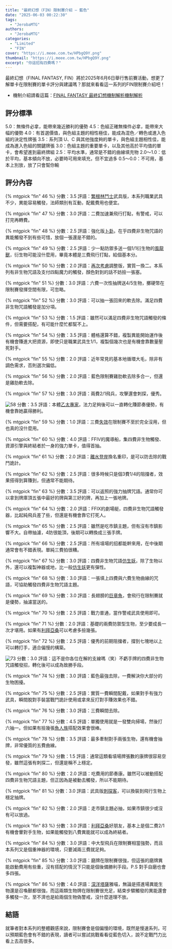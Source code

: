 ```yaml
---
title: "最終幻想（FIN）限制賽介紹 — 藍色"
date: "2025-06-03 00:22:30"
tags:
  - "JerobaMTG"
authors:
  - "JerobaMTG"
categories:
  - "Limited"
  - "FIN"
cover: "https://i.meee.com.tw/HPbgQ9Y.png"
thumbnail: "https://i.meee.com.tw/HPbgQ9Y.png"
excerpt: "你這招有四費嗎？"
---
```


最終幻想（FINAL FANTASY, FIN）將於2025年6月6日舉行售前賽活動，想更了解單卡在限制賽的單卡評分與建議嗎？那就來看看這一系列的FIN限制賽介紹吧！

- 機制介紹請看這篇：[FINAL FANTASY 最終幻想機制解析機制解析](https://guildmagesforum.tw/FIN-mechanism/)

## 評分標準

<!---評分標準若有異動，會直接更新此template，如有需要調整請作者向團隊提出template更新的需求，完成討論後會再進版--->

5.0：無條件必拿，能帶來幾近勝利的優勢
4.5：色組正確無條件必拿，能帶來大幅的優勢
4.0：有首選價值，與色組主題的相性極佳，能成為混色／轉色或進入色組的決定性牌張
3.5：系列頂 U、C 與其他強度夠的單卡，與色組主題相性佳，能成為進入色組的關鍵牌張
3.0：色組主題的重要單卡，以及其他高於平均值的單卡，會希望進到最終牌組
2.5：平均水準，通常是不錯的曲線填充物
2.0～1.0：低於平均，基本傾向不放，必要時可用來填充，但不宜過多
0.5～0.0：不可用，基本上別放，放了只會幫你輸

## 評分內容


<!---46--->
{% mtgpick "fin" 46 %}
分數：3.5
評語：[繁根林鬥士](https://scryfall.com/card/xln/185/deeproot-champion)武具版，本系列職業武具不少，異能容易觸發，法師類別有互動，配戴費用也便宜。

<!---47--->
{% mtgpick "fin" 47 %}
分數：3.0
評語：二費加速兼飛行打點，有警戒，可以打完再轉費。

<!---48--->
{% mtgpick "fin" 48 %}
分數：2.5
評語：強化版[卜卦](https://scryfall.com/card/m19/51/divination)。在乎四費非生物咒語的異能觸發不到有些可惜，放個一張還是不錯的。

<!---49--->
{% mtgpick "fin" 49 %}
分數：2.5
評語：少一點防禦多送一個1/1衍生物的[風龍獸](https://scryfall.com/card/kld/70/wind-drake)，衍生物可能沒什麼用，畢竟本體是三費飛行打點，給個基本分。

<!---50--->
{% mtgpick "fin" 50 %}
分數：2.0
評語：[再次考慮](https://scryfall.com/card/fdn/165/think-twice)調整版，實質一換二。本系列有非生物咒語及支付四點魔力的觸發，顏色對到的話不妨撿一張塞。

<!---51--->
{% mtgpick "fin" 51 %}
分數：3.0
評語：六費一次性抽牌送4/5生物，擲硬幣在限制賽發揮空間有限，可忽略。

<!---52--->
{% mtgpick "fin" 52 %}
分數：3.0
評語：可以抽一張回來的軟去除。滿足四費非生物咒語觸發是加分項。

<!---53--->
{% mtgpick "fin" 53 %}
分數：1.5
評語：雖然可以滿足四費非生物咒語觸發的條件，但需要搭配，有可能什麼忙都幫不上。

<!---54--->
{% mtgpick "fin" 54 %}
分數：3.5
評語：體格還算不錯，複製異能開始運作後有機會賺進大把資源，即使只是職業武具生1/1，複製個幾次也是有機會靠數量壓死對手。

<!---55--->
{% mtgpick "fin" 55 %}
分數：2.0
評語：近年常見的基本地循環大毛，除非有調色需求，否則選次偏低。

<!---56--->
{% mtgpick "fin" 56 %}
分數：2.0
評語：藍色限制賽雞肋軟去除多合一，但還是雞肋軟去除。

<!---57--->
{% mtgpick "fin" 57 %}
分數：3.0
評語：兩費2/1飛兵，攻擊還會刺探，優秀。

<!---58--->
![58](https://i.meee.com.tw/hPL0p8y.png)
分數：3.5
評語：本體[乙太專家](https://scryfall.com/card/m12/41/aether-adept)，法力足夠後可以一直轉化賺節奏優勢，有機會靠她贏得勝利。

<!---59--->
{% mtgpick "fin" 59 %}
分數：1.0
評語：三費[失效](https://scryfall.com/card/fdn/710/negate)在限制賽不至於完全沒用，但也真的沒什麼用。

<!---60--->
{% mtgpick "fin" 60 %}
分數：4.0
評語：FFIV的魔導船，集四費非生物觸發、資源引擎與終結者於一身的強力單卡，值得首抽。

<!---61--->
{% mtgpick "fin" 61 %}
分數：2.0
評語：[離水登岸](https://scryfall.com/card/blb/69/shore-up)換名重印，是可以防去除的戰鬥詭計。

<!---62--->
{% mtgpick "fin" 62 %}
分數：2.5
評語：很多時候只是個3費1/4的阻擋者，效果搭得到算賺到，但通常不能期待。

<!---63--->
{% mtgpick "fin" 63 %}
分數：3.5
評語：可以返照的強力抽牌咒語。通常你可以拿到牌庫頂五張中最好的牌與第三好的牌，再加上一張地牌。

<!---64--->
{% mtgpick "fin" 64 %}
分數：2.0
評語：FFIX的劇場艇，四費非生物咒語觸發器，比起純飛兵差了些，但還是有機會靠它打死人。

<!---65--->
{% mtgpick "fin" 65 %}
分數：2.5
評語：雖然是吃市鎮主題，但有沒有市鎮影響不大。自帶抽濾，4防很能頂，後期可以轉換成三張手牌。

<!---66--->
{% mtgpick "fin" 66 %}
分數：2.5
評語：所有墳場的招都能幹來用，在中後期通常會有不錯表現。單純三費拍很糟。

<!---67--->
{% mtgpick "fin" 67 %}
分數：3.0
評語：四費非生物咒語[仿生妖](https://scryfall.com/card/m14/47/clone)，除了生物以外，還可以複製神器或地，比一般[仿生妖](https://scryfall.com/card/m14/47/clone)更有彈性。

<!---68--->
{% mtgpick "fin" 68 %}
分數：3.0
評語：一張填上四費與六費生物曲線的咒語，可協助觸發四費非生物咒語主題。

<!---69--->
{% mtgpick "fin" 69 %}
分數：3.0
評語：長翅膀的[巨章魚](https://scryfall.com/card/9ed/S4/giant-octopus)，會飛行在限制賽就是優勢，抽濾當送的。

<!---70--->
{% mtgpick "fin" 70 %}
分數：2.5
評語：戰力普通，當作警戒武具使用即可。

<!---71--->
{% mtgpick "fin" 71 %}
分數：2.0
評語：基礎的兩費防禦型生物，至少要成長一次才堪用。如果有[利拜亞桑](https://scryfall.com/card/fin/77/summon:-leviathan)可以考慮多撿幾張。

<!---72--->
{% mtgpick "fin" 72 %}
分數：2.5
評語：優秀的前期阻擋者，撐到七塊地以上可以轉打手，適合偏慢的構築。

<!---73--->
![73](https://i.meee.com.tw/gJb1kU8.png)
分數：3.0
評語：這不是你各位在解的支線嗎（笑）不虧手牌的四費非生物咒語觸發招，轉化後可以成為致勝手段。

<!---74--->
{% mtgpick "fin" 74 %}
分數：3.0
評語：藍色最強去除，一費解決你大部分的生物困擾。

<!---75--->
{% mtgpick "fin" 75 %}
分數：2.5
評語：實質一費瞬間配戴，如果對手有強力武具，瞬間脫對手裝當戰鬥詭計使用或拿來反打對手賺效果也不錯。

<!---76--->
{% mtgpick "fin" 76 %}
分數：3.0
評語：三費瞬間去除。

<!---77--->
{% mtgpick "fin" 77 %}
分數：4.5
評語：單獨使用就是一發雙向掃場，然後打六抽一。但如果有撿幾張[魚人族](https://scryfall.com/card/fin/71/sahagin)搭配效果會很棒。

<!---78--->
{% mtgpick "fin" 78 %}
分數：3.5
評語：最多牽制對手兩張生物，還有機會抽牌，非常優質的五費曲線。

<!---79--->
{% mtgpick "fin" 79 %}
分數：1.5
評語：通常這類看墳場牌張數的康牌很容易空發，雖然這張有刺探二，但還是稱不上穩定。

<!---80--->
{% mtgpick "fin" 80 %}
分數：2.0
評語：吃費用的節奏康。雖然可以被動搭配四費非生物咒語主題，但正因為是被動去觸發，所以不能期待。

<!---81--->
{% mtgpick "fin" 81 %}
分數：3.0
評語：武具版[刺探客](https://scryfall.com/card/w17/13/stealer-of-secrets)，可以換裝到飛行生物上穩定抽牌。

<!---82--->
{% mtgpick "fin" 82 %}
分數：2.0
評語：走市鎮主題必抽，如果市鎮很少或沒有可以放過。

<!---83--->
{% mtgpick "fin" 83 %}
分數：3.0
評語：[利拜亞桑](https://scryfall.com/card/fin/77/summon:-leviathan)好朋友，基本上是個二費2/1有機會暈對手生物，如果能觸發到八費異能就可以成為終結者。

<!---84--->
{% mtgpick "fin" 84 %}
分數：3.0
評語：中大型飛兵在限制賽相當強勢，而且本系列又是個重神器的環境，只要減兩三費就足夠。

<!---85--->
{% mtgpick "fin" 85 %}
分數：3.0
評語：磨牌在限制賽很強，但這張的磨牌異能啟動費用有些重，沒有搭配的情況下只能是個後備勝利手段。P.S 對手自磨也會多四張。

<!---86--->
{% mtgpick "fin" 86 %}
分數：4.0
評語：[深洋塔薩](https://scryfall.com/card/thb/71/thassa-deep-dwelling)雅喵，無論是搭進場異能生物還是召喚獸都很強，而這兩類生物牌在限制賽很充足，結束步驟觸發的異能還會多觸發一次，至不濟也是給兩個生物偽警戒，沒什麼道理不放。

## 結語

就筆者對本系列的整體觀感來說，限制賽會是個偏慢的環境，既然是慢速系列，可以預期藍色會有不錯的表現，讀者可以嘗試挑戰看看從藍色切入，說不定戰鬥力比看上去高很多。
